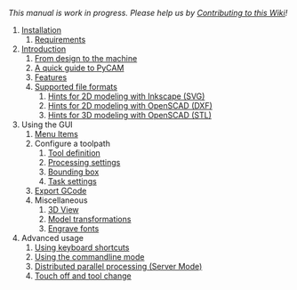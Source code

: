 *This manual is work in progress. Please help us by [Contributing to
this Wiki](Contributing_to_this_Wiki)!*

1.  [Installation](Installation)
    1.  [Requirements](Requirements)
2.  [Introduction](Introduction)
    1.  [From design to the machine](BigPictureOfProcessing)
    2.  [A quick guide to PyCAM](Get_started)
    3.  [Features](Features)
    4.  [Supported file formats](SupportedFormats)
        1.  [Hints for 2D modeling with Inkscape
            (SVG)](Hints_for_2D_modeling_with_Inkscape_(SVG))
        2.  [Hints for 2D modeling with OpenSCAD
            (DXF)](Hints_for_2D_modeling_with_OpenSCAD_(DXF))
        3.  [Hints for 3D modeling with OpenSCAD
            (STL)](Hints_for_3D_modeling_with_OpenSCAD_(STL))
3.  Using the GUI
    1.  [Menu Items](Menu_Items)
    2.  Configure a toolpath
        1.  [Tool definition](Tool_definition)
        2.  [Processing settings](ProcessSettings)
        3.  [Bounding box](Bounding_box)
        4.  [Task settings](Task_settings)
    3.  [Export GCode](GCodeExport)
    4.  Miscellaneous
        1.  [3D View](3D_View)
        2.  [Model transformations](ModelTransformations)
        3.  [Engrave fonts](EngraveFonts)
4.  Advanced usage
    1.  [Using keyboard shortcuts](KeyboardShortcuts)
    2.  [Using the commandline mode](CommandlineExamples)
    3.  [Distributed parallel processing (Server
        Mode)](ServerMode)
    4.  [Touch off and tool change](TouchOff)
